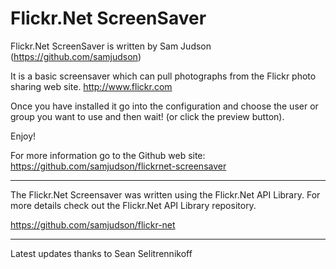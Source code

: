 # Flickr.Net ScreenSaver

Flickr.Net ScreenSaver is written by Sam Judson (https://github.com/samjudson)

It is a basic screensaver which can pull photographs from the Flickr photo sharing web site. http://www.flickr.com

Once you have installed it go into the configuration and choose the user or group you want to use and then wait! 
(or click the preview button).

Enjoy!

For more information go to the Github web site:
https://github.com/samjudson/flickrnet-screensaver

------------------

The Flickr.Net Screensaver was written using the Flickr.Net API Library. 
For more details check out the Flickr.Net API Library repository.

https://github.com/samjudson/flickr-net

-----------------------------

Latest updates thanks to Sean Selitrennikoff